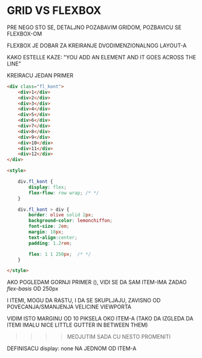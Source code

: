 # GRID VS FLEXBOX

PRE NEGO STO SE, DETALJNO POZABAVIM GRIDOM, POZBAVICU SE FLEXBOX-OM

FLEXBOX JE DOBAR ZA KREIRANJE DVODIMENZIONALNOG LAYOUT-A

KAKO ESTELLE KAZE: "YOU ADD AN ELEMENT AND IT GOES ACROSS THE LINE"

KREIRACU JEDAN PRIMER

```HTML
<div class="fl_kont">
    <div>1</div>
    <div>2</div>
    <div>3</div>
    <div>4</div>
    <div>5</div>
    <div>6</div>
    <div>7</div>
    <div>8</div>
    <div>9</div>
    <div>10</div>
    <div>11</div>
    <div>12</div>
</div>

<style>

    div.fl_kont {
        display: flex;
        flex-flow: row wrap; /* */
    }

    div.fl_kont > div {
        border: olive solid 2px;
        background-color: lemonchiffon;
        font-size: 2em;
        margin: 10px;
        text-align:center;
        padding: 1.2rem;

        flex: 1 1 250px;  /* */
    }

</style>

```

AKO POGLEDAM GORNJI PRIMER (), VIDI SE DA SAM ITEM-IMA ZADAO *flex-basis* OD 250px

I ITEMI, MOGU DA RASTU, I DA SE SKUPLJAJU, ZAVISNO OD POVECANJA/SMANJENJA VELICINE VIEWPORTA

VIDIM ISTO MARGINU OD 10 PIKSELA OKO ITEM-A (TAKO DA IZGLEDA DA ITEMI IMALU NICE LITTLE GUTTER IN BETWEEN THEM)

>>>> MEDJUTIM SADA CU NESTO PROMENITI

DEFINISACU display: none NA JEDNOM OD ITEM-A